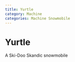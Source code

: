 ```yaml
---
title: Yurtle
category: Machine
categories: Machine Snowmobile
---
```


# Yurtle

A Ski-Doo Skandic snowmobile